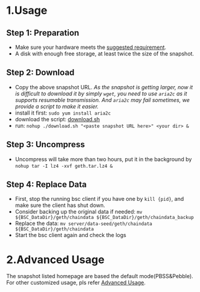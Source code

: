 # 1.Usage
## Step 1: Preparation
- Make sure your hardware meets the [suggested requirement](https://docs.bnbchain.org/bnb-smart-chain/developers/node_operators/node_best_practices/).
- A disk with enough free storage, at least twice the size of the snapshot.

## Step 2: Download
- Copy the above snapshot URL.
*As the snapshot is getting larger, now it is difficult to download it by simply `wget`, you need to use `aria2c` as it supports resumable transmission. And `aria2c` may fail sometimes, we provide a script to make it easier.*
- install it first: `sudo yum install aria2c`
- download the script: [download.sh](./download.sh)
- run: `nohup ./download.sh "<paste snapshot URL here>" <your dir> &`

## Step 3: Uncompress
- Uncompress will take more than two hours, put it in the background by `nohup tar -I lz4 -xvf geth.tar.lz4 &`


## Step 4: Replace Data
- First, stop the running bsc client if you have one by `kill {pid}`, and make sure the client has shut down.
- Consider backing up the original data if needed: `mv ${BSC_DataDir}/geth/chaindata ${BSC_DataDir}/geth/chaindata_backup`
- Replace the data: `mv server/data-seed/geth/chaindata ${BSC_DataDir}/geth/chaindata`
- Start the bsc client again and check the logs

# 2.Advanced Usage
The snapshot listed homepage are based the default mode(PBSS&Pebble). For other customized usage, pls refer [Advanced Usage](./legacyfullnode_usage_advanced.md).


